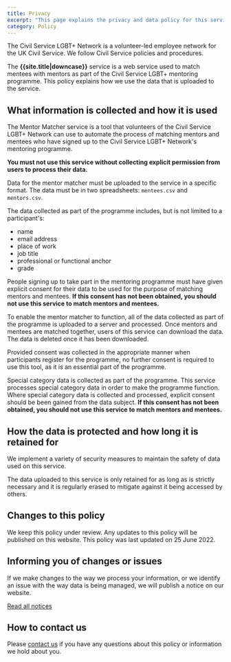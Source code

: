 ```yaml
---
title: Privacy
excerpt: "This page explains the privacy and data policy for this service"
category: Policy
---
```


The Civil Service LGBT+ Network is a volunteer-led employee network for the UK Civil Service. We follow Civil Service policies and procedures.

The **{{site.title|downcase}}** service is a web service used to match mentees with mentors as part of the Civil Service LGBT+ mentoring programme. This policy explains how we use the data that is uploaded to the service.

## What information is collected and how it is used

The Mentor Matcher service is a tool that volunteers of the Civil Service LGBT+ Network can use to automate the process of matching mentors and mentees who have signed up to the Civil Service LGBT+ Network's mentoring programme.

**You must not use this service without collecting explicit permission from users to process their data.**

Data for the mentor matcher must be uploaded to the service in a specific format. The data must be in two spreadsheets: `mentees.csv` and `mentors.csv`.

The data collected as part of the programme includes, but is not limited to a participant's:

- name
- email address
- place of work
- job title
- professional or functional anchor
- grade

People signing up to take part in the mentoring programme must have given explicit consent for their data to be used for the purpose of matching mentors and mentees. **If this consent has not been obtained, you should not use this service to match mentors and mentees.**

To enable the mentor matcher to function, all of the data collected as part of the programme is uploaded to a server and processed. Once mentors and mentees are matched together, users of this service can download the data. The data is deleted once it has been downloaded.

Provided consent was collected in the appropriate manner when participants register for the programme, no further consent is required to use this tool, as it is an essential part of the programme.

Special category data is collected as part of the programme. This service processes special category data in order to make the programme function. Where special category data is collected and processed, explicit consent should be been gained from the data subject. **If this consent has not been obtained, you should not use this service to match mentors and mentees.**

## How the data is protected and how long it is retained for

We implement a variety of security measures to maintain the safety of data used on this service.

The data uploaded to this service is only retained for as long as is strictly necessary and it is regularly erased to mitigate against it being accessed by others.

## Changes to this policy

We keep this policy under review. Any updates to this policy will be published on this website. This policy was last updated on 25 June 2022.

## Informing you of changes or issues

If we make changes to the way we process your information, or we identify an issue with the way data is being managed, we will publish a notice on our website.

[Read all notices](https://www.civilservice.lgbt/notices/)

## How to contact us

Please [contact us](https://www.civilservice.lgbt/contact-us/) if you have any questions about this policy or information we hold about you.
